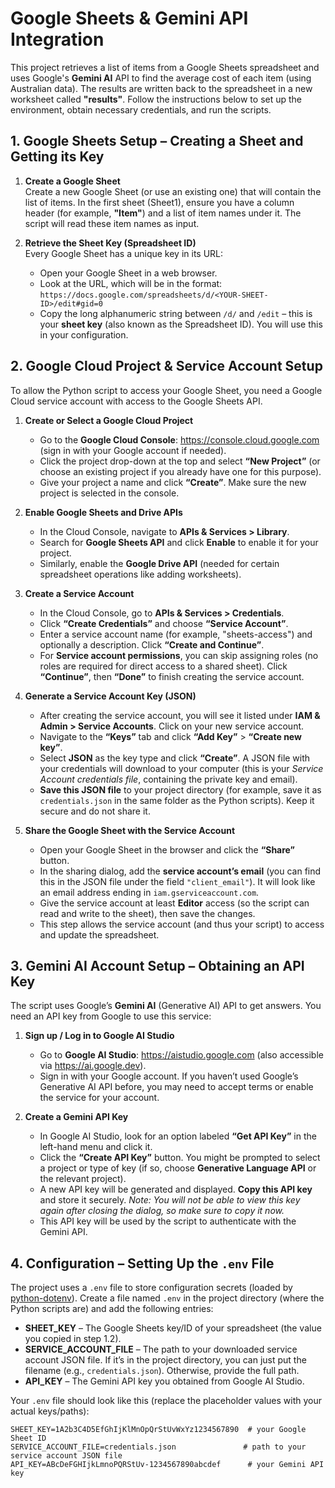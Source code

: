 # Google Sheets & Gemini API Integration

This project retrieves a list of items from a Google Sheets spreadsheet and uses Google's **Gemini AI** API to find the average cost of each item (using Australian data). The results are written back to the spreadsheet in a new worksheet called **"results"**. Follow the instructions below to set up the environment, obtain necessary credentials, and run the scripts.

## 1. Google Sheets Setup – Creating a Sheet and Getting its Key

1. **Create a Google Sheet**  
   Create a new Google Sheet (or use an existing one) that will contain the list of items. In the first sheet (Sheet1), ensure you have a column header (for example, **"Item"**) and a list of item names under it. The script will read these item names as input.

2. **Retrieve the Sheet Key (Spreadsheet ID)**  
   Every Google Sheet has a unique key in its URL:  
   - Open your Google Sheet in a web browser.  
   - Look at the URL, which will be in the format:  
     `https://docs.google.com/spreadsheets/d/<YOUR-SHEET-ID>/edit#gid=0`  
   - Copy the long alphanumeric string between `/d/` and `/edit` – this is your **sheet key** (also known as the Spreadsheet ID). You will use this in your configuration.

## 2. Google Cloud Project & Service Account Setup

To allow the Python script to access your Google Sheet, you need a Google Cloud service account with access to the Google Sheets API.

1. **Create or Select a Google Cloud Project**  
   - Go to the **Google Cloud Console**: <https://console.cloud.google.com> (sign in with your Google account if needed).  
   - Click the project drop-down at the top and select **“New Project”** (or choose an existing project if you already have one for this purpose).  
   - Give your project a name and click **“Create”**. Make sure the new project is selected in the console.

2. **Enable Google Sheets and Drive APIs**  
   - In the Cloud Console, navigate to **APIs & Services > Library**.  
   - Search for **Google Sheets API** and click **Enable** to enable it for your project.  
   - Similarly, enable the **Google Drive API** (needed for certain spreadsheet operations like adding worksheets).  

3. **Create a Service Account**  
   - In the Cloud Console, go to **APIs & Services > Credentials**.  
   - Click **“Create Credentials”** and choose **“Service Account”**.  
   - Enter a service account name (for example, "sheets-access") and optionally a description. Click **“Create and Continue”**.  
   - For **Service account permissions**, you can skip assigning roles (no roles are required for direct access to a shared sheet). Click **“Continue”**, then **“Done”** to finish creating the service account.

4. **Generate a Service Account Key (JSON)**  
   - After creating the service account, you will see it listed under **IAM & Admin > Service Accounts**. Click on your new service account.  
   - Navigate to the **“Keys”** tab and click **“Add Key”** > **“Create new key”**.  
   - Select **JSON** as the key type and click **“Create”**. A JSON file with your credentials will download to your computer (this is your *Service Account credentials file*, containing the private key and email).  
   - **Save this JSON file** to your project directory (for example, save it as `credentials.json` in the same folder as the Python scripts). Keep it secure and do not share it.

5. **Share the Google Sheet with the Service Account**  
   - Open your Google Sheet in the browser and click the **“Share”** button.  
   - In the sharing dialog, add the **service account’s email** (you can find this in the JSON file under the field `"client_email"`). It will look like an email address ending in `iam.gserviceaccount.com`.  
   - Give the service account at least **Editor** access (so the script can read and write to the sheet), then save the changes.  
   - This step allows the service account (and thus your script) to access and update the spreadsheet.

## 3. Gemini AI Account Setup – Obtaining an API Key

The script uses Google’s **Gemini AI** (Generative AI) API to get answers. You need an API key from Google to use this service:

1. **Sign up / Log in to Google AI Studio**  
   - Go to **Google AI Studio**: <https://aistudio.google.com> (also accessible via <https://ai.google.dev>).  
   - Sign in with your Google account. If you haven’t used Google’s Generative AI API before, you may need to accept terms or enable the service for your account.

2. **Create a Gemini API Key**  
   - In Google AI Studio, look for an option labeled **“Get API Key”** in the left-hand menu and click it.  
   - Click the **“Create API Key”** button. You might be prompted to select a project or type of key (if so, choose **Generative Language API** or the relevant project).  
   - A new API key will be generated and displayed. **Copy this API key** and store it securely. *Note: You will not be able to view this key again after closing the dialog, so make sure to copy it now.*  
   - This API key will be used by the script to authenticate with the Gemini API.

## 4. Configuration – Setting Up the `.env` File

The project uses a `.env` file to store configuration secrets (loaded by [python-dotenv](https://pypi.org/project/python-dotenv/)). Create a file named `.env` in the project directory (where the Python scripts are) and add the following entries:

- **SHEET_KEY** – The Google Sheets key/ID of your spreadsheet (the value you copied in step 1.2).  
- **SERVICE_ACCOUNT_FILE** – The path to your downloaded service account JSON file. If it’s in the project directory, you can just put the filename (e.g., `credentials.json`). Otherwise, provide the full path.  
- **API_KEY** – The Gemini API key you obtained from Google AI Studio.

Your `.env` file should look like this (replace the placeholder values with your actual keys/paths):

```env
SHEET_KEY=1A2b3C4D5EfGhIjKlMnOpQrStUvWxYz1234567890  # your Google Sheet ID
SERVICE_ACCOUNT_FILE=credentials.json               # path to your service account JSON file
API_KEY=ABcDeFGHIjkLmnoPQRStUv-1234567890abcdef      # your Gemini API key
